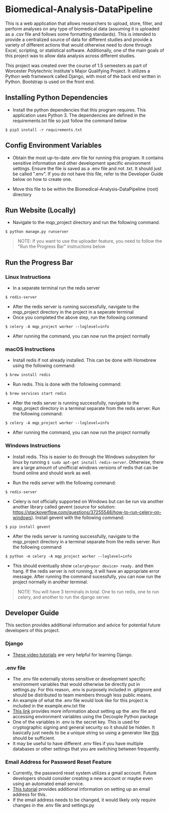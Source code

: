 # Biomedical-Analysis-DataPipeline

This is a web application that allows researchers to upload, store, filter, and perform analyses on any type of biomedical data (assuming it is uploaded as a .csv file and follows some formatting standards). This is intended to provide a centralized source of data for different studies and provide a variety of different actions that would otherwise need to done through Excel, scripting, or statistical software. Additionally, one of the main goals of this project was to allow data analysis across different studies. 

This project was created over the course of 1.5 semesters as part of Worcester Polytechnic Institute's Major Qualifying Project. It utilizes a Python web framework called Django, with most of the back end written in Python. Bootstrap is used on the front end. 

## Installing Python Dependencies

- Install the python dependencies that this program requires. This application uses Python 3. The dependencies are defined in the requirements.txt file so just follow the command below

```console
$ pip3 install -r requirements.txt
```

## Config Environment Variables

- Obtain the most up-to-date .env file for running this program. It contains sensitive information and other development specific environment settings. Ensure the file is saved as a .env file and not .txt. It should just be called ".env". If you do not have this file, refer to the Developer Guide below on how to create one.

- Move this file to be within the Biomedical-Analysis-DataPipeline (root) directory

## Run Website (Locally)

- Navigate to the mqp_project directory and run the following command.

```console
$ python manage.py runserver
```
> NOTE: If you want to use the uploader feature, you need to follow the "Run the Progress Bar" instructions below

## Run the Progress Bar

### Linux Instructions
- In a separate terminal run the redis server 

```console
$ redis-server
```

- After the redis server is running successfully, navigate to the mqp_project directory in the project in a seperate terminal 
- Once you completed the above step, run the following command 

```console
$ celery -A mqp_project worker --loglevel=info
```

- After running the command, you can now run the project normally

### macOS Instructions
- Install redis if not already installed. This can be done with Homebrew using the following command:


```console
$ brew install redis
```

- Run redis. This is done with the following command:


```console
$ brew services start redis
```

- After the redis server is running successfully, navigate to the mqp_project directory in a terminal separate from the redis server. Run the following command:

```console
$ celery -A mqp_project worker --loglevel=info
```

- After running the command, you can now run the project normally

### Windows Instructions
- Install redis. This is easier to do through the Windows subsystem for linux by running ```$ sudo apt-get install redis-server```. Otherwise, there are a large amount of unofficial windows versions of redis that can be found online and should work as well.

- Run the redis server with the following command:

```console
$ redis-server
```

- Celery is not officially supported on Windows but can be run via another another library called gevent (source for solution: https://stackoverflow.com/questions/37255548/how-to-run-celery-on-windows). Install gevent with the following command:

```console
$ pip install gevent
```

- After the redis server is running successfully, navigate to the mqp_project directory in a terminal separate from the redis server. Run the following command 

```console
$ python -m celery -A mqp_project worker --loglevel=info
```

- This should eventually show ```celery@<your device> ready.``` and then hang. If the redis server is not running, it will have an appropriate error message. After running the command sucessfully, you can now run the project normally in another terminal.
> NOTE: You will have 3 terminals in total. One to run redis, one to run celery, and another to run the django server.

## Developer Guide
This section provides additional information and advice for potential future developers of this project.

### Django
- [These video tutorials](https://www.youtube.com/watch?v=UmljXZIypDc&feature=youtu.be&list=PL-osiE80TeTtoQCKZ03TU5fNfx2UY6U4p) are very helpful for learning Django.


### .env file
- The .env file externally stores sensitive or development specific environment variables that would otherwise be directly put in settings.py. For this reason, .env is purposely included in .gitignore and should be distributed to team members through less public means.
- An example of what the .env file would look like for this project is included in the example.env.txt file
- [This link](https://simpleisbetterthancomplex.com/2015/11/26/package-of-the-week-python-decouple.html) provides more information about setting up the .env file and accessing environment variables using the Decouple Python package
- One of the variables in .env is the secret key. This is used for cryptographic signing and general security so it should be hidden. It basically just needs to be a unique string so using a generator like [this](https://miniwebtool.com/django-secret-key-generator/) should be sufficient.
- It may be useful to have different .env files if you have multiple databases or other settings that you are switching between frequently.

### Email Address for Password Reset Feature
- Currently, the password reset system utilizes a gmail account. Future developers should consider creating a new account or maybe even using an automated email service. 
- [This tutorial](https://youtu.be/-tyBEsHSv7w) provides additional information on setting up an email address for this. 
- If the email address needs to be changed, it would likely only require changes in the .env file and settings.py
